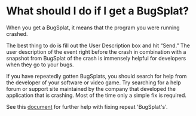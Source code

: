 # What should I do if I get a BugSplat?

When you get a BugSplat, it means that the program you were running crashed.

The best thing to do is fill out the User Description box and hit “Send.” The user description of the event right before the crash in combination with a snapshot from BugSplat of the crash is immensely helpful for developers when they go to your bugs.

If you have repeatedly gotten BugSplats, you should search for help from the developer of your software or video game. Try searching for a help forum or support site maintained by the company that developed the application that is crashing. Most of the time only a simple fix is required.

See this [document](how-to-fix-bugsplats.md) for further help with fixing repeat 'BugSplat's'.

